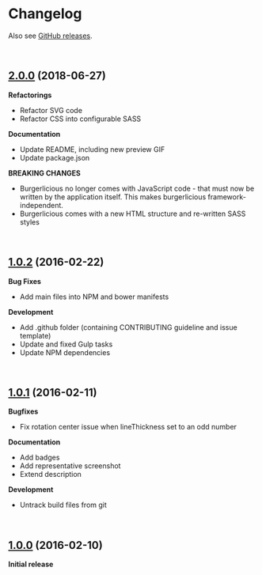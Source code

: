 # Changelog

Also see [GitHub releases](https://github.com/dominique-mueller/burgerlicious/releases).

<br>

## [2.0.0](https://github.com/dominique-mueller/burgerlicious/releases/tag/2.0.0) (2018-06-27)

**Refactorings**

* Refactor SVG code
* Refactor CSS into configurable SASS

**Documentation**

* Update README, including new preview GIF
* Update package.json

**BREAKING CHANGES**

* Burgerlicious no longer comes with JavaScript code - that must now be written by the application itself. This makes burgerlicious
  framework-independent.
* Burgerlicious comes with a new HTML structure and re-written SASS styles

<br>

## [1.0.2](https://github.com/dominique-mueller/burgerlicious/releases/tag/1.0.2) (2016-02-22)

**Bug Fixes**

* Add main files into NPM and bower manifests

**Development**

* Add .github folder (containing CONTRIBUTING guideline and issue template)
* Update and fixed Gulp tasks
* Update NPM dependencies

<br>

## [1.0.1](https://github.com/dominique-mueller/burgerlicious/releases/tag/1.0.1) (2016-02-11)

**Bugfixes**

* Fix rotation center issue when lineThickness set to an odd number

**Documentation**

* Add badges
* Add representative screenshot
* Extend description

**Development**

* Untrack build files from git

<br>

## [1.0.0](https://github.com/dominique-mueller/burgerlicious/releases/tag/1.0.0) (2016-02-10)

**Initial release**

